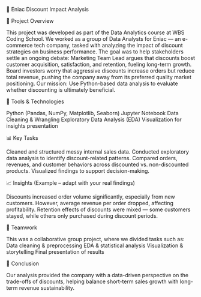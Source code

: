 🛒 Eniac Discount Impact Analysis

📌 Project Overview

This project was developed as part of the Data Analytics course at WBS Coding School.
We worked as a group of Data Analysts for Eniac — an e-commerce tech company, tasked with analyzing the impact of discount strategies on business performance.
The goal was to help stakeholders settle an ongoing debate:
Marketing Team Lead argues that discounts boost customer acquisition, satisfaction, and retention, fueling long-term growth.
Board investors worry that aggressive discounts increase orders but reduce total revenue, pushing the company away from its preferred quality market positioning.
Our mission: Use Python-based data analysis to evaluate whether discounting is ultimately beneficial.

🔧 Tools & Technologies

Python (Pandas, NumPy, Matplotlib, Seaborn)
Jupyter Notebook
Data Cleaning & Wrangling
Exploratory Data Analysis (EDA)
Visualization for insights presentation

📊 Key Tasks

Cleaned and structured messy internal sales data.
Conducted exploratory data analysis to identify discount-related patterns.
Compared orders, revenues, and customer behaviors across discounted vs. non-discounted products.
Visualized findings to support decision-making.

📈 Insights (Example – adapt with your real findings)

Discounts increased order volume significantly, especially from new customers.
However, average revenue per order dropped, affecting profitability.
Retention effects of discounts were mixed — some customers stayed, while others only purchased during discount periods.

🤝 Teamwork

This was a collaborative group project, where we divided tasks such as:
Data cleaning & preprocessing
EDA & statistical analysis
Visualization & storytelling
Final presentation of results

🚀 Conclusion

Our analysis provided the company with a data-driven perspective on the trade-offs of discounts, helping balance short-term sales growth with long-term revenue sustainability.
